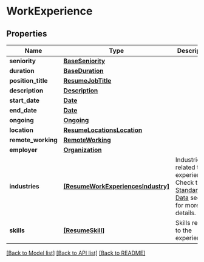 # WorkExperience


## Properties
Name | Type | Description | Notes
------------ | ------------- | ------------- | -------------
**seniority** | [**BaseSeniority**](BaseSeniority.md) |  | [optional] 
**duration** | [**BaseDuration**](BaseDuration.md) |  | [optional] 
**position_title** | [**ResumeJobTitle**](ResumeJobTitle.md) |  | [optional] 
**description** | [**Description**](Description.md) |  | [optional] 
**start_date** | [**Date**](Date.md) |  | [optional] 
**end_date** | [**Date**](Date.md) |  | [optional] 
**ongoing** | [**Ongoing**](Ongoing.md) |  | [optional] 
**location** | [**ResumeLocationsLocation**](ResumeLocationsLocation.md) |  | [optional] 
**remote_working** | [**RemoteWorking**](RemoteWorking.md) |  | [optional] 
**employer** | [**Organization**](Organization.md) |  | [optional] 
**industries** | [**[ResumeWorkExperiencesIndustry]**](ResumeWorkExperiencesIndustry.md) | Industries related to the experience. Check the [Standardized Data](https://api.inda.ai/hr/docs/v2/#tag/Standardized-Data) section for more details. | [optional] 
**skills** | [**[ResumeSkill]**](ResumeSkill.md) | Skills related to the experience. | [optional] 

[[Back to Model list]](../README.md#documentation-for-models) [[Back to API list]](../README.md#documentation-for-api-endpoints) [[Back to README]](../README.md)


